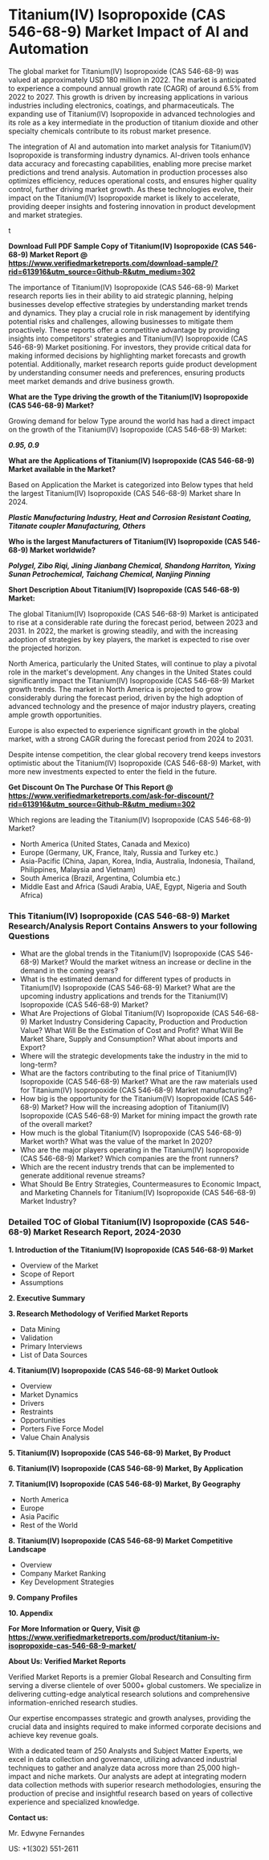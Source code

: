 <meta name="title" content="Global  Titanium(IV) Isopropoxide (CAS 546-68-9) Market Impact of AI and Automation"><meta name="description" content="  The global market for Titanium(IV) Isopropoxide (CAS 546-68-9) was valued at approximately USD 180 million in 2022. The market is anticipated to experience a compoun"><meta name="title" content=" Titanium(IV) Isopropoxide (CAS 546-68-9) Market Size, Share, Scope, Trends, Growth, Opportunities, Analysis, Forecast"> <h1>Titanium(IV) Isopropoxide (CAS 546-68-9) Market Impact of AI and Automation</h1> <p>The global market for Titanium(IV) Isopropoxide (CAS 546-68-9) was valued at approximately USD 180 million in 2022. The market is anticipated to experience a compound annual growth rate (CAGR) of around 6.5% from 2022 to 2027. This growth is driven by increasing applications in various industries including electronics, coatings, and pharmaceuticals. The expanding use of Titanium(IV) Isopropoxide in advanced technologies and its role as a key intermediate in the production of titanium dioxide and other specialty chemicals contribute to its robust market presence.</p> <p>The integration of AI and automation into market analysis for Titanium(IV) Isopropoxide is transforming industry dynamics. AI-driven tools enhance data accuracy and forecasting capabilities, enabling more precise market predictions and trend analysis. Automation in production processes also optimizes efficiency, reduces operational costs, and ensures higher quality control, further driving market growth. As these technologies evolve, their impact on the Titanium(IV) Isopropoxide market is likely to accelerate, providing deeper insights and fostering innovation in product development and market strategies.</p> t</p><p id="" class=""><strong>Download Full PDF Sample Copy of Titanium(IV) Isopropoxide (CAS 546-68-9) Market Report @ <a href="https://www.verifiedmarketreports.com/download-sample/?rid=613916&utm_source=Github-R&utm_medium=302" target="_blank">https://www.verifiedmarketreports.com/download-sample/?rid=613916&utm_source=Github-R&utm_medium=302</a></strong></p><p>The importance of&nbsp;Titanium(IV) Isopropoxide (CAS 546-68-9) Market research reports lies in their ability to aid strategic planning, helping businesses develop effective strategies by understanding market trends and dynamics. They play a crucial role in risk management by identifying potential risks and challenges, allowing businesses to mitigate them proactively. These reports offer a competitive advantage by providing insights into competitors' strategies and Titanium(IV) Isopropoxide (CAS 546-68-9) Market positioning. For investors, they provide critical data for making informed decisions by highlighting market forecasts and growth potential. Additionally, market research reports guide product development by understanding consumer needs and preferences, ensuring products meet market demands and drive business growth.</p><p><strong>What are the&nbsp;Type driving the growth of the Titanium(IV) Isopropoxide (CAS 546-68-9) Market?</strong></p><p id="" class="">Growing demand for below Type around the world has had a direct impact on the growth of the Titanium(IV) Isopropoxide (CAS 546-68-9) Market:</p><em><strong> 0.95, 0.9</strong></em></p><strong>What are the&nbsp;Applications&nbsp;of Titanium(IV) Isopropoxide (CAS 546-68-9) Market available in the Market?</strong></p><p id="" class="">Based on Application the Market is categorized into Below types that held the largest Titanium(IV) Isopropoxide (CAS 546-68-9) Market share In 2024.</p><em><strong> Plastic Manufacturing Industry, Heat and Corrosion Resistant Coating, Titanate coupler Manufacturing, Others</strong></em></p><strong>Who is the largest Manufacturers of Titanium(IV) Isopropoxide (CAS 546-68-9) Market worldwide?</strong></p><p><em><strong> Polygel, Zibo Riqi, Jining Jianbang Chemical, Shandong Harriton, Yixing Sunan Petrochemical, Taichang Chemical, Nanjing Pinning</strong></em></p><p id="" class=""><strong>Short Description About Titanium(IV) Isopropoxide (CAS 546-68-9) Market:</strong></p><p>The global Titanium(IV) Isopropoxide (CAS 546-68-9) Market is anticipated to rise at a considerable rate during the forecast period, between 2023 and 2031. In 2022, the market is growing steadily, and with the increasing adoption of strategies by key players, the market is expected to rise over the projected horizon.</p><p>North America, particularly the United States, will continue to play a pivotal role in the market's development. Any changes in the United States could significantly impact the Titanium(IV) Isopropoxide (CAS 546-68-9) Market growth trends. The market in North America is projected to grow considerably during the forecast period, driven by the high adoption of advanced technology and the presence of major industry players, creating ample growth opportunities.</p><p>Europe is also expected to experience significant growth in the global market, with a strong CAGR during the forecast period from 2024 to 2031.</p><p>Despite intense competition, the clear global recovery trend keeps investors optimistic about the Titanium(IV) Isopropoxide (CAS 546-68-9) Market, with more new investments expected to enter the field in the future.</p><p id="" class=""><strong>Get Discount On The Purchase Of This Report @ <a href="https://www.verifiedmarketreports.com/ask-for-discount/?rid=613916&utm_source=Github-R&utm_medium=302" target="_blank">https://www.verifiedmarketreports.com/ask-for-discount/?rid=613916&utm_source=Github-R&utm_medium=302</a></strong></p>Which regions are leading the Titanium(IV) Isopropoxide (CAS 546-68-9) Market?</p><ul><li>North America (United States, Canada and Mexico)</li><li>Europe (Germany, UK, France, Italy, Russia and Turkey etc.)</li><li>Asia-Pacific (China, Japan, Korea, India, Australia, Indonesia, Thailand, Philippines, Malaysia and Vietnam)</li><li>South America (Brazil, Argentina, Columbia etc.)</li><li>Middle East and Africa (Saudi Arabia, UAE, Egypt, Nigeria and South Africa)</li></ul><h3 id="" class="">This Titanium(IV) Isopropoxide (CAS 546-68-9) Market Research/Analysis Report Contains Answers to your following Questions</h3><ul><li>What are the global trends in the Titanium(IV) Isopropoxide (CAS 546-68-9) Market? Would the market witness an increase or decline in the demand in the coming years?</li><li>What is the estimated demand for different types of products in Titanium(IV) Isopropoxide (CAS 546-68-9) Market? What are the upcoming industry applications and trends for the Titanium(IV) Isopropoxide (CAS 546-68-9) Market?</li><li>What Are Projections of Global Titanium(IV) Isopropoxide (CAS 546-68-9) Market Industry Considering Capacity, Production and Production Value? What Will Be the Estimation of Cost and Profit? What Will Be Market Share, Supply and Consumption? What about imports and Export?</li><li>Where will the strategic developments take the industry in the mid to long-term?</li><li>What are the factors contributing to the final price of Titanium(IV) Isopropoxide (CAS 546-68-9) Market? What are the raw materials used for Titanium(IV) Isopropoxide (CAS 546-68-9) Market manufacturing?</li><li>How big is the opportunity for the Titanium(IV) Isopropoxide (CAS 546-68-9) Market? How will the increasing adoption of Titanium(IV) Isopropoxide (CAS 546-68-9) Market for mining impact the growth rate of the overall market?</li><li>How much is the global Titanium(IV) Isopropoxide (CAS 546-68-9) Market worth? What was the value of the market In 2020?</li><li>Who are the major players operating in the Titanium(IV) Isopropoxide (CAS 546-68-9) Market? Which companies are the front runners?</li><li>Which are the recent industry trends that can be implemented to generate additional revenue streams?</li><li>What Should Be Entry Strategies, Countermeasures to Economic Impact, and Marketing Channels for Titanium(IV) Isopropoxide (CAS 546-68-9) Market Industry?</li></ul><h3 id="" class="">Detailed TOC of Global Titanium(IV) Isopropoxide (CAS 546-68-9) Market Research Report, 2024-2030</h3><p id="" class=""><strong>1. Introduction of the Titanium(IV) Isopropoxide (CAS 546-68-9) Market</strong></p><ul><li>Overview of the Market</li><li>Scope of Report</li><li>Assumptions</li></ul><p id="" class=""><strong>2. Executive Summary</strong></p><p id="" class=""><strong>3. Research Methodology of Verified Market Reports</strong></p><ul><li>Data Mining</li><li>Validation</li><li>Primary Interviews</li><li>List of Data Sources</li></ul><p id="" class=""><strong>4. Titanium(IV) Isopropoxide (CAS 546-68-9) Market Outlook</strong></p><ul><li>Overview</li><li>Market Dynamics</li><li>Drivers</li><li>Restraints</li><li>Opportunities</li><li>Porters Five Force Model</li><li>Value Chain Analysis</li></ul><p id="" class=""><strong>5. Titanium(IV) Isopropoxide (CAS 546-68-9) Market, By Product</strong></p><p id="" class=""><strong>6. Titanium(IV) Isopropoxide (CAS 546-68-9) Market, By Application</strong></p><p id="" class=""><strong>7. Titanium(IV) Isopropoxide (CAS 546-68-9) Market, By Geography</strong></p><ul><li>North America</li><li>Europe</li><li>Asia Pacific</li><li>Rest of the World</li></ul><p id="" class=""><strong>8. Titanium(IV) Isopropoxide (CAS 546-68-9) Market Competitive Landscape</strong></p><ul><li>Overview</li><li>Company Market Ranking</li><li>Key Development Strategies</li></ul><p id="" class=""><strong>9. Company Profiles</strong></p><p id="" class=""><strong>10. Appendix</strong></p><p id="" class=""><strong>For More Information or Query, Visit @ <a href="https://www.verifiedmarketreports.com/product/titanium-iv-isopropoxide-cas-546-68-9-market/" target="_blank">https://www.verifiedmarketreports.com/product/titanium-iv-isopropoxide-cas-546-68-9-market/</a></strong></p><p id="" class=""><strong>About Us: Verified Market Reports</strong></p><p id="" class="">Verified Market Reports is a premier Global Research and Consulting firm serving a diverse clientele of over 5000+ global customers. We specialize in delivering cutting-edge analytical research solutions and comprehensive information-enriched research studies.</p><p id="" class="">Our expertise encompasses strategic and growth analyses, providing the crucial data and insights required to make informed corporate decisions and achieve key revenue goals.</p><p id="" class="">With a dedicated team of 250 Analysts and Subject Matter Experts, we excel in data collection and governance, utilizing advanced industrial techniques to gather and analyze data across more than 25,000 high-impact and niche markets. Our analysts are adept at integrating modern data collection methods with superior research methodologies, ensuring the production of precise and insightful research based on years of collective experience and specialized knowledge.</p><p id="" class=""><strong>Contact us:</strong></p><p id="" class="">Mr. Edwyne Fernandes</p><p id="" class="">US: +1(302) 551-2611</p>